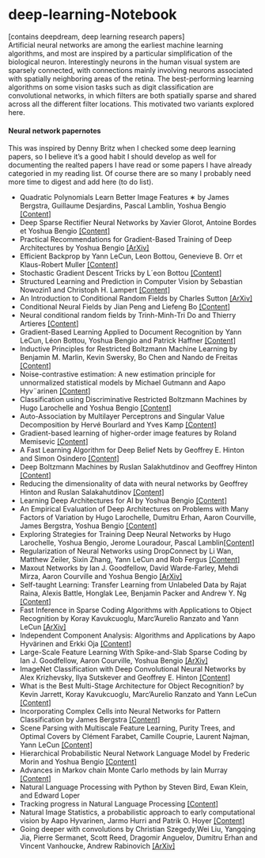 # deep-learning-Notebook
[contains deepdream, deep learning research papers] </br>
Artificial neural networks are among the earliest machine learning algorithms, and most are inspired by a particular simplification of the biological neuron. Interestingly neurons in the human visual system are sparsely connected, with connections mainly involving neurons associated with spatially neighboring areas of the retina. The best-performing learning algorithms on some vision tasks such as digit classification are convolutional networks, in which filters are both spatially sparse and shared across all the different filter locations. This motivated two variants explored here. 

<h4>Neural network papernotes</h4> 
This was inspired by Denny Britz when I checked some deep learning papers, so I believe it’s a good habit I should develop as well for documenting the realted papers I have read or some papers I have already categoried in my reading list. Of course there are so many I probably need more time to digest and add here (to do list). 

<ul>
  <li>
    Quadratic Polynomials Learn Better Image Features ∗ by James Bergstra, Guillaume Desjardins, Pascal Lamblin, Yoshua Bengio <a href='http://www.iro.umontreal.ca/~lisa/publications2/index.php/attachments/single/205'>
[Content]</a>
  </li>
  <li>
    Deep Sparse Rectifier Neural Networks by Xavier Glorot, Antoine Bordes et Yoshua Bengio <a href='http://proceedings.mlr.press/v15/glorot11a/glorot11a.pdf '>[Content] </a> 
  </li>
  <li>
    Practical Recommendations for Gradient-Based Training of Deep Architectures by Yoshua Bengio <a href='https://arxiv.org/pdf/1206.5533v1.pdf'>[ArXiv]</a> 
  </li>
  <li>
    Efficient Backprop by Yann LeCun, Leon Bottou, Genevieve B. Orr et Klaus-Robert Muller <a href='http://yann.lecun.com/exdb/publis/pdf/lecun-98b.pdf'> [Content] </a> 
  </li>
  <li>
    Stochastic Gradient Descent Tricks by L´eon Bottou <a href='https://cilvr.cs.nyu.edu/diglib/lsml/bottou-sgd-tricks-2012.pdf'>[Content]</a>
  </li> 
  <li>
    Structured Learning and Prediction in Computer Vision by Sebastian Nowozin1 and Christoph H. Lampert <a href='http://www.nowozin.net/sebastian/papers/nowozin2011structured-tutorial.pdf'>[Content] </a> 
  </li>
  <li>
    An Introduction to Conditional Random Fields by Charles Sutton <a href='https://arxiv.org/pdf/1011.4088v1.pdf'>[ArXiv]</a>
  </li>
  <li>
    Conditional Neural Fields by Jian Peng and Liefeng Bo <a href='https://research.cs.washington.edu/istc/lfb/paper/nips09b.pdf'>[Content]</a>
  </li>
  <li>
    Neural conditional random fields by Trinh-Minh-Tri Do and Thierry Artieres <a href='http://publications.idiap.ch/downloads/papers/2010/Do_AISTATS_2010.pdf'>[Content] </a> 
  </li>
  <li>
    Gradient-Based Learning Applied to Document Recognition by Yann LeCun, Léon Bottou, Yoshua Bengio and Patrick Haffner <a href='http://yann.lecun.com/exdb/publis/pdf/lecun-98.pdf'>[Content] </a> 
  </li>
  <li>
    Inductive Principles for Restricted Boltzmann Machine Learning by Benjamin M. Marlin, Kevin Swersky, Bo Chen and Nando de Freitas <a href='https://people.cs.umass.edu/~marlin/research/papers/aistats2010-paper.pdf'>[Content] </a> 
  </li>
  <li>
    Noise-contrastive estimation: A new estimation principle for unnormalized statistical models by Michael Gutmann and Aapo Hyv¨arinen <a href='http://proceedings.mlr.press/v9/gutmann10a/gutmann10a.pdf'>[Content] </a>
  </li>
  <li>
    Classification using Discriminative Restricted Boltzmann Machines by Hugo Larochelle and Yoshua Bengio <a href='http://www.dmi.usherb.ca/~larocheh/publications/icml-2008-discriminative-rbm.pdf'>[Content] </a>
  </li>
  <li>
    Auto-Association by Multilayer Perceptrons and Singular Value Decomposition by Hervé Bourlard and Yves Kamp <a href='http://publications.idiap.ch/downloads/reports/2000/rr00-16.pdf'>[Content] </a>
  </li>
  <li>
    Gradient-based learning of higher-order image features by Roland Memisevic <a href='http://www.cs.toronto.edu/~rfm/pubs/rae.pdf'>[Content]</a> 
  </li>
  <li>
    A Fast Learning Algorithm for Deep Belief Nets by Geoffrey E. Hinton and Simon Osindero <a href='http://www.cs.toronto.edu/~hinton/absps/ncfast.pdf'> [Content]</a> 
  </li>
  <li>
    Deep Boltzmann Machines by Ruslan Salakhutdinov and Geoffrey Hinton <a href='http://www.utstat.toronto.edu/~rsalakhu/papers/dbm.pdf'>[Content]</a>
  </li>
  <li>
    Reducing the dimensionality of data with neural networks by Geoffrey Hinton and Ruslan Salakahutdinov <a href='http://www.cs.toronto.edu/~hinton/science.pdf'> [Content] </a>
  </li>
  <li>
    Learning Deep Architectures for AI by Yoshua Bengio <a href='http://www.iro.umontreal.ca/~bengioy/papers/ftml_book.pdf'>[Content]</a>
  </li>
  <li>
    An Empirical Evaluation of Deep Architectures on Problems with Many Factors of Variation by Hugo Larochelle, Dumitru Erhan, Aaron Courville, James Bergstra, Yoshua Bengio <a href='http://www.dmi.usherb.ca/~larocheh/publications/deep-nets-icml-07.pdf'>[Content]</a>
  </li>
  <li>
    Exploring Strategies for Training Deep Neural Networks by Hugo Larochelle, Yoshua Bengio, Jerome  Louradour, Pascal Lamblin<a href='http://www.dmi.usherb.ca/~larocheh/publications/jmlr-larochelle09a.pdf'>[Content]</a> 
  </li>
  <li>
    Regularization of Neural Networks using DropConnect by Li Wan, Matthew Zeiler, Sixin Zhang, Yann LeCun and Rob Fergus <a href='https://cs.nyu.edu/~wanli/dropc/dropc.pdf'>[Content]</a> 
  </li>
  <li>
    Maxout Networks by Ian J. Goodfellow, David Warde-Farley, Mehdi Mirza, Aaron Courville and Yoshua Bengio <a href='https://arxiv.org/pdf/1302.4389v4.pdf'>[ArXiv]</a>
  </li>
  <li>
    Self-taught Learning: Transfer Learning from Unlabeled Data by Rajat Raina, Alexis Battle, Honglak Lee, Benjamin Packer and Andrew Y. Ng <a href='https://cs.stanford.edu/people/ang/papers/icml07-selftaughtlearning.pdf'>[Content]</a>  
  </li>
  <li>
    Fast Inference in Sparse Coding Algorithms with Applications to Object Recognition by Koray Kavukcuoglu, Marc’Aurelio Ranzato and Yann LeCun <a href='https://arxiv.org/pdf/1010.3467.pdf'>[ArXiv]</a>
  </li>
  <li>
    Independent Component Analysis: Algorithms and Applications by Aapo Hyvärinen and Erkki Oja <a href='https://www.cs.helsinki.fi/u/ahyvarin/papers/NN00new.pdf'>[Content]</a>
  </li>
  <li>
    Large-Scale Feature Learning With Spike-and-Slab Sparse Coding by Ian J. Goodfellow, Aaron Courville, Yoshua Bengio <a href='https://arxiv.org/pdf/1206.6407.pdf'>[ArXiv]</a> 
  </li>
  <li>
    ImageNet Classification with Deep Convolutional Neural Networks by Alex Krizhevsky, Ilya Sutskever and Geoffrey E. Hinton <a href='http://www.cs.utoronto.ca/~ilya/pubs/2012/imgnet.pdf'>[Content]</a>
  </li>
  <li>
    What is the Best Multi-Stage Architecture for Object Recognition? by Kevin Jarrett, Koray Kavukcuoglu, Marc’Aurelio Ranzato and Yann LeCun <a href='https://cs.nyu.edu/~koray/publis/jarrett-iccv-09.pdf'>[Content]</a> 
  </li>
  <li>
    Incorporating Complex Cells into Neural Networks for Pattern Classification by James Bergstra <a href='http://www.eng.uwaterloo.ca/~jbergstr/files/pub/11_These.pdf'>[Content]</a>
  </li>
  <li>
    Scene Parsing with Multiscale Feature Learning, Purity Trees, and Optimal Covers by Clément Farabet, Camille Couprie, Laurent Najman, Yann LeCun <a href='http://yann.lecun.com/exdb/publis/pdf/farabet-icml-12.pdf'>[Content]</a>
  </li>
  <li>
    Hierarchical Probabilistic Neural Network Language Model by Frederic Morin and Yoshua Bengio <a href='http://www.iro.umontreal.ca/~lisa/pointeurs/hierarchical-nnlm-aistats05.pdf'>[Content]</a>
  </li>
  <li>
    Advances in Markov chain Monte Carlo methods by Iain Murray <a href='https://homepages.inf.ed.ac.uk/imurray2/pub/07thesis/murray_thesis_2007.pdf'>[Content]</a>
  </li>
  <li>
    Natural Language Processing with Python by Steven Bird, Ewan Klein, and Edward Loper <a href='http://www.nltk.org/book/'></a>
  </li>
  <li>
    Tracking progress in Natural Language Processing <a href='https://nlpprogress.com/'>[Content]</a> 
  </li>
  <li>
    Natural Image Statistics, a probabilistic approach to early computational vision by Aapo Hyvarinen, Jarmo Hurri and Patrik O. Hoyer <a href='http://www.naturalimagestatistics.net/nis_preprintFeb2009.pdf'>[Content]</a>
  </li>
  <li>
    Going deeper with convolutions by Christian Szegedy,Wei Liu, Yangqing Jia, Pierre Sermanet, Scott Reed, Dragomir Anguelov, Dumitru Erhan and Vincent Vanhoucke, Andrew Rabinovich <a href='https://arxiv.org/pdf/1409.4842.pdf'>[ArXiv] </a> 
  </li>
</ul>

 

